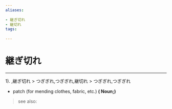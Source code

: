 ```yaml
---
aliases:
    
- 継ぎ切れ
- 継切れ
tags:
    
---
```


# 継ぎ切れ
---
1).
,継ぎ切れ > つぎぎれ,つぎぎれ,継切れ > つぎぎれ,つぎぎれ

- patch (for mending clothes, fabric, etc.)
**( Noun;)**
> see also: 
            